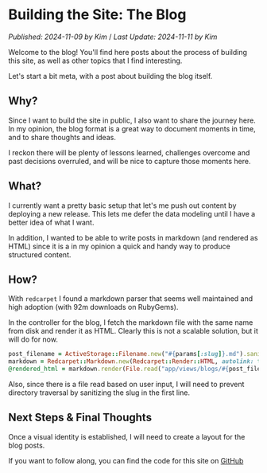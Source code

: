 # Building the Site: The Blog

*Published: 2024-11-09 by Kim* / 
*Last Update: 2024-11-11 by Kim*

Welcome to the blog! You'll find here posts about the process of building this site, as well as other topics that I 
find interesting.

Let's start a bit meta, with a post about building the blog itself.

## Why?

Since I want to build the site in public, I also want to share the journey here. In my opinion, the blog format is
a great way to document moments in time, and to share thoughts and ideas.

I reckon there will be plenty of lessons learned, challenges overcome and past decisions overruled, and will be nice to capture
those moments here.

## What?

I currently want a pretty basic setup that let's me push out content by deploying a new release. This lets me defer the 
data modeling until I have a better idea of what I want.

In addition, I wanted to be able to write posts in markdown (and rendered as HTML) since it is a in my opinion a
quick and handy way to produce structured content.

## How?

With `redcarpet` I found a markdown parser that seems well maintained and high adoption (with 92m downloads on RubyGems).

In the controller for the blog, I fetch the markdown file with the same name from disk and render it as HTML.
Clearly this is not a scalable solution, but it will do for now.

```ruby
post_filename = ActiveStorage::Filename.new("#{params[:slug]}.md").sanitized
markdown = Redcarpet::Markdown.new(Redcarpet::Render::HTML, autolink: true, fenced_code_blocks: true)
@rendered_html = markdown.render(File.read("app/views/blogs/#{post_filename}"))
```

Also, since there is a file read based on user input, I will need to prevent directory traversal by sanitizing the 
slug in the first line.

## Next Steps & Final Thoughts

Once a visual identity is established, I will need to create a layout for the blog posts. 

If you want to follow along, you can find the code for this site on [GitHub](https://github.com/1klap/railsguru-web)

